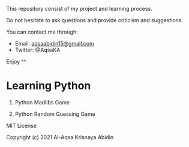 This repository consist of my project and learning process. 

Do not hesitate to ask questions and provide criticism and suggestions.

You can contact me through: 
- Email: aqsaabidin15@gmail.com
- Twitter: @AqsaKA

Enjoy ^^

# Learning Python
1. Python Madlibs Game

2. Python Random Guessing Game 



MIT License

Copyright (c) 2021 Al-Aqsa Krisnaya Abidin
